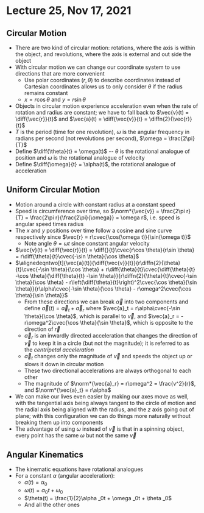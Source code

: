 # Lecture 25, Nov 17, 2021

## Circular Motion

* There are two kind of circular motion: rotations, where the axis is within the object, and revolutions, where the axis is external and out side the object
* With circular motion we can change our coordinate system to use directions that are more convenient
	* Use polar coordinates $(r, \theta)$ to describe coordinates instead of Cartesian coordinates allows us to only consider $\theta$ if the radius remains constant
	* $x = r\cos \theta$ and $y = r\sin \theta$
* Objects in circular motion experience acceleration even when the rate of rotation and radius are constant; we have to fall back to $\vec{v}(t) = \diff{\vec{r}}{t}$ and $\vec{a}(t) = \diff{\vec{v}}{t} = \diffn{2}{\vec{r}}{t}$
* $T$ is the period (time for one revolution), $\omega$ is the angular frequency in radians per second (not revolutions per second), $\omega = \frac{2\pi}{T}$
* Define $\diff{\theta}{t} = \omega(t)$ -- $\theta$ is the rotational analogue of position and $\omega$ is the rotational analogue of velocity
* Define $\diff{\omega}{t} = \alpha(t)$, the rotational analogue of acceleration

## Uniform Circular Motion

* Motion around a circle with constant radius at a constant speed
* Speed is circumference over time, so $\norm*{\vec{v}} = \frac{2\pi r}{T} = \frac{2\pi r}{\frac{2\pi}{\omega}} = \omega r$, i.e. speed is angular speed times radius
* The $x$ and $y$ positions over time follow a cosine and sine curve respectively since $\vec{r} = r\cvec{\cos(\omega t)}{\sin(\omega t)}$
	* Note angle $\theta = \omega t$ since constant angular velocity
* $\vec{v}(t) = \diff{\vec{r}}{t} = \diff{}{t}\cvec{r\cos \theta}{r\sin \theta} = r\diff{\theta}{t}\cvec{-\sin \theta}{\cos \theta}$
* $\alignedeqntwo[t]{\vec{a}(t)}{\diff{\vec{v}}{t}}{r\diffn{2}{\theta}{t}\cvec{-\sin \theta}{\cos \theta} + r\diff{\theta}{t}\cvec{\diff{\theta}{t} -\cos \theta}{\diff{\theta}{t} -\sin \theta}}{r\diffn{2}{\theta}{t}\cvec{-\sin \theta}{\cos \theta} - r\left(\diff{\theta}{t}\right)^2\cvec{\cos \theta}{\sin \theta}}{r\alpha\cvec{-\sin \theta}{\cos \theta} - r\omega^2\cvec{\cos \theta}{\sin \theta}}$
	* From these directions we can break $\vec{\alpha}$ into two components and define $\vec{a}(t) = \vec{a}_t + \vec{a}_r$ where $\vec{a}_t = r\alpha\cvec{-\sin \theta}{\cos \theta}$, which is parallel to $\vec{v}$, and $\vec{a}_r = -r\omega^2\cvec{\cos \theta}{\sin \theta}$, which is opposite to the direction of $\vec{r}$
	* $\vec{a}_r$ is an inwardly directed acceleration that changes the direction of $\vec{v}$ to keep it in a circle (but not the magnitude); it is referred to as the *centripetal acceleration*
	* $\vec{a}_t$ changes only the magnitude of $\vec{v}$ and speeds the object up or slows it down in circular motion
	* These two directional accelerations are always orthogonal to each other
	* The magnitude of $\norm*{\vec{a}_r} = r\omega^2 = \frac{v^2}{r}$, and $\norm*{\vec{a}_t} = r\alpha$
* We can make our lives even easier by making our axes move as well, with the tangential axis being always tangent to the circle of motion and the radial axis being aligned with the radius, and the $z$ axis going out of plane; with this configuration we can do things more naturally without breaking them up into components
* The advantage of using $\omega$ instead of $\vec{v}$ is that in a spinning object, every point has the same $\omega$ but not the same $\vec{v}$

## Angular Kinematics

* The kinematic equations have rotational analogues
* For a constant $\alpha$ (angular acceleration):
	* $\alpha(t) = \alpha _0$
	* $\omega(t) = \alpha _0t + \omega _0$
	* $\theta(t) = \frac{1}{2}\alpha _0t + \omega _0t + \theta _0$
	* And all the other ones
